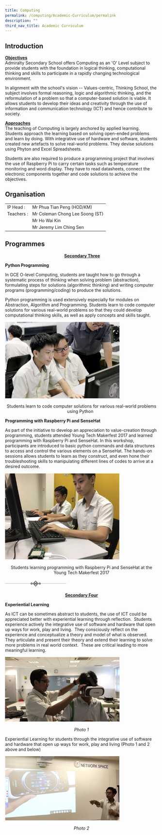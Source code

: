 ```yaml
---
title: Computing
permalink: /computing/Academic-Curriculum/permalink
description: ""
third_nav_title: Academic Curriculum
---
```

Introduction
------------

<div id="_ptod_27731" class="ive_editable ive_ptod ive_content" style=""><p><span style="background-color: transparent;"><b><u>Objectives<br></u></b></span><span style="background-color: transparent;">Admiralty Secondary School offers Computing as an 'O' Level subject to provide students with the foundation in logical thinking, computational thinking and skills to participate in a rapidly changing technological environment.</span></p><p><span style="background-color: transparent;">In alignment with the school's vision -- Values-centric, Thinking School, the subject involves formal reasoning, logic and algorithmic thinking, and the reformulation of a problem so that a computer-based solution is viable. It allows students to develop their ideas and creativity through the use of information and communication technology (ICT) and hence contribute to society.</span></p><p><span style="background-color: transparent;"><b><u>Approaches<br></u></b>The teaching of Computing is largely anchored by applied learning. Students approach the learning based on solving open-ended problems and learn by doing. With integrative use of hardware and software, students created new artefacts to solve real-world problems. They devise solutions using Phyton and Excel Spreadsheets.</span><br></p><p>Students are also required to produce a programming project that involves the use of Raspberry Pi to carry certain tasks such as temperature monitoring and word display. They have to read datasheets, connect the electronic components together and code solutions to achieve the objectives.</p></div>

Organisation
------------

|  |  |
|---|---|
| IP Head         : | Mr Phua Tian Peng (HOD/KM) |
| Teachers       : | Mr Coleman Chong Lee Soong (ST) |
|  | Mr Ho Wai Kin |
|  | Mr Jeremy Lim Ching Sen |


Programmes
----------

<p style="text-align: center;" class="">&nbsp;<span style="background-color: transparent;"><u style="font-weight: bold;">Secondary Three</u><br></span></p>

**Python Programming**  
  
In GCE O-level Computing, students are taught how to go through a systematic process of thinking when solving problem (abstraction), formulating steps for solutions (algorithmic thinking) and writing computer programs (programming/coding) to produce the solutions.  
  
Python programming is used extensively especially for modules on Abstraction, Algorithm and Programming. Students learn to code computer solutions for various real-world problems so that they could develop computational thinking skills, as well as apply concepts and skills taught.

<img src="/images/comp1.png"
		 style="width:75%">

<p style="text-align: center;">Students learn to code computer solutions for various real-world problems using Python  </p>

**Programming with Raspberry Pi and SenseHat**

  

As part of the initiative to develop an appreciation to value-creation through programming, students attended Young Tech Makerfest 2017 and learned programming with Raspberry Pi and SenseHat. In this workshop, participants are introduced to basic python commands and data structures to access and control the various elements on a SenseHat. The hands-on sessions allows students to learn as they construct, and even hone their troubleshooting skills to manipulating different lines of codes to arrive at a desired outcome.

<img src="/images/comp2.png"
		 style="width:75%">
		 
<p style="text-align: center;">Students learning programming with Raspberry Pi and SenseHat at the Young Tech Makerfest 2017 </p>

<img src="/images/diamonds%20in%20triplicate.jpg"
		 style="width:40%">


<p style="text-align: center;"><strong style="background-color: transparent;"><u>Secondary Four</u></strong></p>

**Experiential Learning**

As ICT can be sometimes abstract to students, the use of ICT could be appreciated better with experiential learning through reflection.  Students experience actively the integrative use of software and hardware that open up ways for work, play and living.  They consciously reflect on the experience and conceptualize a theory and model of what is observed.  They articulate and present their theory and extend their learning to solve more problems in real world context.  These are critical leading to more meaningful learning.


<img src="/images/comp3.png"
		 style="width:75%">
		 
<div style="text-align: center;"><em style="background-color: initial;">Photo 1</em></div>



Experiential Learning for students through the integrative use of software and hardware that open up ways for work, play and living (Photo 1 and 2 above and below)

<img src="/images/comp4.png"
		 style="width:75%">
		 
<div style="text-align: center;"><em style="background-color: transparent;">Photo 2</em></div>